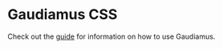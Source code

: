 # Gaudiamus CSS

Check out the 
[guide](https://gaudiamus-css.github.io)
for information on how to use Gaudiamus.


